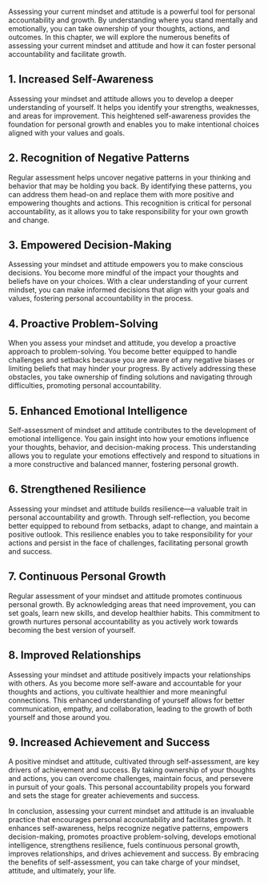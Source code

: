 
Assessing your current mindset and attitude is a powerful tool for personal accountability and growth. By understanding where you stand mentally and emotionally, you can take ownership of your thoughts, actions, and outcomes. In this chapter, we will explore the numerous benefits of assessing your current mindset and attitude and how it can foster personal accountability and facilitate growth.

## 1\. Increased Self-Awareness

Assessing your mindset and attitude allows you to develop a deeper understanding of yourself. It helps you identify your strengths, weaknesses, and areas for improvement. This heightened self-awareness provides the foundation for personal growth and enables you to make intentional choices aligned with your values and goals.

## 2\. Recognition of Negative Patterns

Regular assessment helps uncover negative patterns in your thinking and behavior that may be holding you back. By identifying these patterns, you can address them head-on and replace them with more positive and empowering thoughts and actions. This recognition is critical for personal accountability, as it allows you to take responsibility for your own growth and change.

## 3\. Empowered Decision-Making

Assessing your mindset and attitude empowers you to make conscious decisions. You become more mindful of the impact your thoughts and beliefs have on your choices. With a clear understanding of your current mindset, you can make informed decisions that align with your goals and values, fostering personal accountability in the process.

## 4\. Proactive Problem-Solving

When you assess your mindset and attitude, you develop a proactive approach to problem-solving. You become better equipped to handle challenges and setbacks because you are aware of any negative biases or limiting beliefs that may hinder your progress. By actively addressing these obstacles, you take ownership of finding solutions and navigating through difficulties, promoting personal accountability.

## 5\. Enhanced Emotional Intelligence

Self-assessment of mindset and attitude contributes to the development of emotional intelligence. You gain insight into how your emotions influence your thoughts, behavior, and decision-making process. This understanding allows you to regulate your emotions effectively and respond to situations in a more constructive and balanced manner, fostering personal growth.

## 6\. Strengthened Resilience

Assessing your mindset and attitude builds resilience—a valuable trait in personal accountability and growth. Through self-reflection, you become better equipped to rebound from setbacks, adapt to change, and maintain a positive outlook. This resilience enables you to take responsibility for your actions and persist in the face of challenges, facilitating personal growth and success.

## 7\. Continuous Personal Growth

Regular assessment of your mindset and attitude promotes continuous personal growth. By acknowledging areas that need improvement, you can set goals, learn new skills, and develop healthier habits. This commitment to growth nurtures personal accountability as you actively work towards becoming the best version of yourself.

## 8\. Improved Relationships

Assessing your mindset and attitude positively impacts your relationships with others. As you become more self-aware and accountable for your thoughts and actions, you cultivate healthier and more meaningful connections. This enhanced understanding of yourself allows for better communication, empathy, and collaboration, leading to the growth of both yourself and those around you.

## 9\. Increased Achievement and Success

A positive mindset and attitude, cultivated through self-assessment, are key drivers of achievement and success. By taking ownership of your thoughts and actions, you can overcome challenges, maintain focus, and persevere in pursuit of your goals. This personal accountability propels you forward and sets the stage for greater achievements and success.

In conclusion, assessing your current mindset and attitude is an invaluable practice that encourages personal accountability and facilitates growth. It enhances self-awareness, helps recognize negative patterns, empowers decision-making, promotes proactive problem-solving, develops emotional intelligence, strengthens resilience, fuels continuous personal growth, improves relationships, and drives achievement and success. By embracing the benefits of self-assessment, you can take charge of your mindset, attitude, and ultimately, your life.
